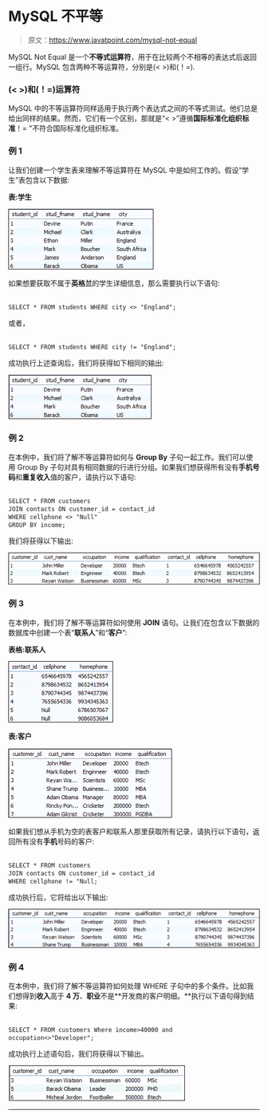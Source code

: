 # MySQL 不平等

> 原文：<https://www.javatpoint.com/mysql-not-equal>

MySQL Not Equal 是一个**不等式运算符**，用于在比较两个不相等的表达式后返回一组行。MySQL 包含两种不等运算符，分别是(< >)和(！=).

### (< >)和(！=)运算符

MySQL 中的不等运算符同样适用于执行两个表达式之间的不等式测试。他们总是给出同样的结果。然而，它们有一个区别，那就是“< >”遵循**国际标准化组织标准**！= "不符合国际标准化组织标准。

### 例 1

让我们创建一个学生表来理解不等运算符在 MySQL 中是如何工作的。假设“学生”表包含以下数据:

**表:学生**

![MySQL Not Equal](img/040fe9802682077320eb4c2f411daa47.png)

如果想要获取不属于**英格兰**的学生详细信息，那么需要执行以下语句:

```

SELECT * FROM students WHERE city <> "England";

```

或者，

```

SELECT * FROM students WHERE city != "England";

```

成功执行上述查询后，我们将获得如下相同的输出:

![MySQL Not Equal](img/6ceb638e6fcb5e0e213c340d39191d9d.png)

### 例 2

在本例中，我们将了解不等运算符如何与 **Group By** 子句一起工作。我们可以使用 Group By 子句对具有相同数据的行进行分组。如果我们想获得所有没有**手机号码**和**重复收入**值的客户，请执行以下语句:

```

SELECT * FROM customers
JOIN contacts ON customer_id = contact_id 
WHERE cellphone <> "Null"
GROUP BY income;

```

我们将获得以下输出:

![MySQL Not Equal](img/a0a9ea71ede3b4923d2b85ff21fdfc89.png)

### 例 3

在本例中，我们将了解不等运算符如何使用 **JOIN** 语句。让我们在包含以下数据的数据库中创建一个表“**联系人**”和“**客户**”:

**表格:联系人**

![MySQL Not Equal](img/004616c9827ce3b2aebf75ca11a269f5.png)

**表:客户**

![MySQL Not Equal](img/11d8413c065d13dbfa96ad92a0207e9d.png)

如果我们想从手机为空的表客户和联系人那里获取所有记录，请执行以下语句，返回所有没有**手机**号码的客户:

```

SELECT * FROM customers
JOIN contacts ON customer_id = contact_id 
WHERE cellphone != "Null;

```

成功执行后，它将给出以下输出:

![MySQL Not Equal](img/9ed98cc53fefe8eb011821814449e92f.png)

### 例 4

在本例中，我们将了解不等运算符如何处理 WHERE 子句中的多个条件。比如我们想得到**收入**高于 **4 万**、**职业**不是**开发商的客户明细。**执行以下语句得到结果:

```

SELECT * FROM customers Where income>40000 and occupation<>"Developer";

```

成功执行上述语句后，我们将获得以下输出。

![MySQL Not Equal](img/6875429d06250df33302590a2807e6af.png)

* * *